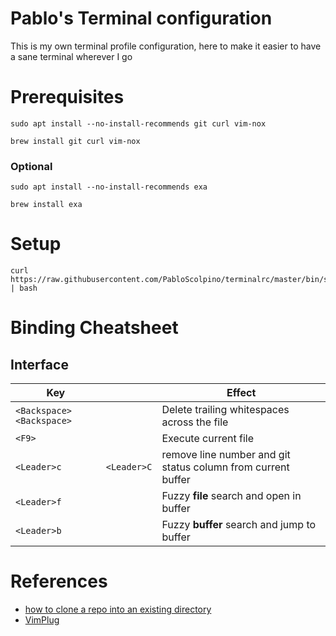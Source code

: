 # Pablo's Terminal configuration
This is my own terminal profile configuration, here to make it easier to have a sane terminal wherever I go

# Prerequisites

    sudo apt install --no-install-recommends git curl vim-nox

    brew install git curl vim-nox

### Optional

    sudo apt install --no-install-recommends exa

    brew install exa

# Setup

    curl https://raw.githubusercontent.com/PabloScolpino/terminalrc/master/bin/shell_init_script.sh | bash


# Binding Cheatsheet

## Interface

|Key||Effect|
|-|-|-|
|`<Backspace><Backspace>`||Delete trailing whitespaces across the file|
|`<F9>`||Execute current file|
|`<Leader>c`|`<Leader>C`|remove line number and git status column from current buffer|
|`<Leader>f`||Fuzzy **file** search and open in buffer|
|`<Leader>b`||Fuzzy **buffer** search and jump to buffer|

# References
* [how to clone a repo into an existing directory](http://stackoverflow.com/questions/2411031/how-do-i-clone-into-a-non-empty-directory)
* [VimPlug](https://github.com/junegunn/vim-plug)
